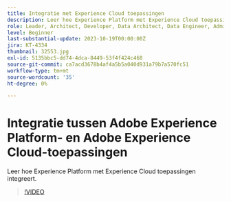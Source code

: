 ```yaml
---
title: Integratie met Experience Cloud toepassingen
description: Leer hoe Experience Platform met Experience Cloud toepassingen integreert.
role: Leader, Architect, Developer, Data Architect, Data Engineer, Admin, User
level: Beginner
last-substantial-update: 2023-10-19T00:00:00Z
jira: KT-4334
thumbnail: 32553.jpg
exl-id: 5135bbc5-dd74-4dca-8449-53f4f424c468
source-git-commit: ca7acd3678b4af4a5b5a040d931a79b7a570fc51
workflow-type: tm+mt
source-wordcount: '35'
ht-degree: 0%

---
```


# Integratie tussen Adobe Experience Platform- en Adobe Experience Cloud-toepassingen

Leer hoe Experience Platform met Experience Cloud toepassingen integreert.

>[!VIDEO](https://video.tv.adobe.com/v/32553?learn=on)


